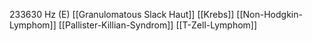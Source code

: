 233630 Hz (E)
[[Granulomatous Slack Haut]]
[[Krebs]]
[[Non-Hodgkin-Lymphom]]
[[Pallister-Killian-Syndrom]]
[[T-Zell-Lymphom]]